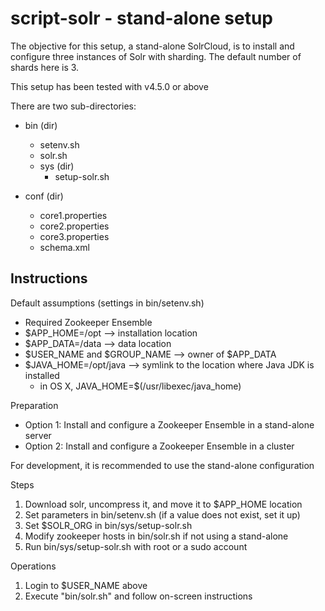 script-solr - stand-alone setup
===============================

The objective for this setup, a stand-alone SolrCloud, is to install and configure three instances of Solr with sharding. The default number of shards here is 3.

This setup has been tested with v4.5.0 or above

There are two sub-directories:

- bin (dir)
  - setenv.sh
  - solr.sh
  - sys (dir)
    - setup-solr.sh

- conf (dir)
  - core1.properties
  - core2.properties
  - core3.properties
  - schema.xml

Instructions
------------

Default assumptions (settings in bin/setenv.sh)

- Required Zookeeper Ensemble
- $APP_HOME=/opt --> installation location
- $APP_DATA=/data --> data location
- $USER_NAME and $GROUP_NAME --> owner of $APP_DATA
- $JAVA_HOME=/opt/java --> symlink to the location where Java JDK is installed
  + in OS X, JAVA_HOME=$(/usr/libexec/java_home)

Preparation

- Option 1: Install and configure a Zookeeper Ensemble in a stand-alone server
- Option 2: Install and configure a Zookeeper Ensemble in a cluster

For development, it is recommended to use the stand-alone configuration

Steps

1. Download solr, uncompress it, and move it to $APP_HOME location
2. Set parameters in bin/setenv.sh (if a value does not exist, set it up)
3. Set $SOLR_ORG in bin/sys/setup-solr.sh
4. Modify zookeeper hosts in bin/solr.sh if not using a stand-alone
5. Run bin/sys/setup-solr.sh with root or a sudo account

Operations

1. Login to $USER_NAME above
2. Execute "bin/solr.sh" and follow on-screen instructions
